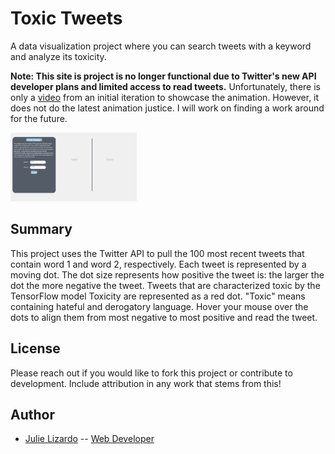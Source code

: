 # Toxic Tweets
A data visualization project where you can search tweets with a keyword and analyze its toxicity. 

<strong>Note: This site is project is no longer functional due to Twitter's new API developer plans and limited access to read tweets.</strong>
Unfortunately, there is only a [video](/public/assets/Demo.mov) from an initial iteration to showcase the animation. However, it does not do the latest animation justice. I will work on finding a work around for the future.

<img src="/public/assets/screenshot.png" alt="screenshot of image generated with wep app" width="40%" />


## Summary
This project uses the Twitter API to pull the 100 most recent tweets that contain word 1 and word 2, respectively. Each tweet is represented by a moving dot. The dot size represents how positive the tweet is: the larger the dot the more negative the tweet. Tweets that are characterized toxic by the TensorFlow model Toxicity are represented as a red dot. "Toxic" means containing hateful and derogatory language. Hover your mouse over the dots to align them from most negative to most positive and read the tweet.


## License
Please reach out if you would like to fork this project or contribute to development. Include attribution in any work that stems from this!

## Author

* [Julie Lizardo](https://www.linkedin.com/in/julie-lizardo/)  -- [Web Developer](https://julielizardo.com/)
